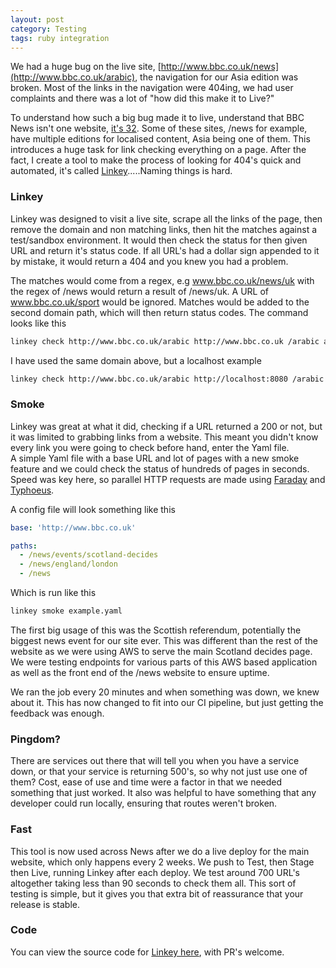 ```yaml
---
layout: post
category: Testing
tags: ruby integration
---
```



We had a huge bug on the live site, [http://www.bbc.co.uk/news](http://www.bbc.co.uk/arabic), the navigation for our Asia edition was broken.  Most of the links in the navigation were 404ing, we had user complaints and there was a lot of "how did this make it to Live?"  

To understand how such a big bug made it to live, understand that BBC News isn't one website, [it's 32]( http://www.live.bbc.co.uk/ws/languages).  Some of these sites, /news for example, have multiple editions for localised content, Asia being one of them.  This introduces a huge task for link checking everything on a page.  After the fact, I create a tool to make the process of looking for 404's quick and automated, it's called [Linkey](https://github.com/DaveBlooman/linkey).....Naming things is hard.

### Linkey

Linkey was designed to visit a live site, scrape all the links of the page, then remove the domain and non matching links, then hit the matches against a test/sandbox environment.  It would then check the status for then given URL and return it's status code.  If all URL's had a dollar sign appended to it by mistake, it would return a 404 and you knew you had a problem.  

The matches would come from a regex, e.g www.bbc.co.uk/news/uk with the regex of /news would return a result of /news/uk.  A URL of www.bbc.co.uk/sport would be ignored.  Matches would be added to the second domain path, which will then return status codes. The command looks like this

```sh
linkey check http://www.bbc.co.uk/arabic http://www.bbc.co.uk /arabic arabic.md
```
I have used the same domain above, but a localhost example

```sh
linkey check http://www.bbc.co.uk/arabic http://localhost:8080 /arabic arabic.md
```

### Smoke
Linkey was great at what it did, checking if a URL returned a 200 or not, but it was limited to grabbing links from a website.  This meant you didn't know every link you were going to check before hand, enter the Yaml file.  
A simple Yaml file with a base URL and lot of pages with a new smoke feature and we could check the status of hundreds of pages in seconds.  Speed was key here, so parallel HTTP requests are made using [Faraday](https://github.com/lostisland/faraday) and [Typhoeus](https://github.com/typhoeus/typhoeus).  

A config file will look something like this

```yaml
base: 'http://www.bbc.co.uk'

paths:
  - /news/events/scotland-decides
  - /news/england/london
  - /news

```
Which is run like this

```sh
linkey smoke example.yaml
```

The first big usage of this was the Scottish referendum, potentially the biggest news event for our site ever.  This was different than the rest of the website as we were using AWS to serve the main Scotland decides page.  We were testing endpoints for various parts of this AWS based application as well as the front end of the /news website to ensure uptime.  

We ran the job every 20 minutes and when something was down, we knew about it.  This has now changed to fit into our CI pipeline, but just getting the feedback was enough.

### Pingdom?

There are services out there that will tell you when you have a service down, or that your service is returning 500's, so why not just use one of them?  Cost, ease of use and time were a factor in that we needed something that just worked.  It also was helpful to have something that any developer could run locally, ensuring that routes weren't broken.

### Fast

This tool is now used across News after we do a live deploy for the main website, which only happens every 2 weeks.  We push to Test, then Stage then Live, running Linkey after each deploy.  We test around 700 URL's altogether taking less than 90 seconds to check them all.  This sort of testing is simple, but it gives you that extra bit of reassurance that your release is stable.

### Code

You can view the source code for [Linkey here](https://github.com/DaveBlooman/linkey), with PR's welcome.
